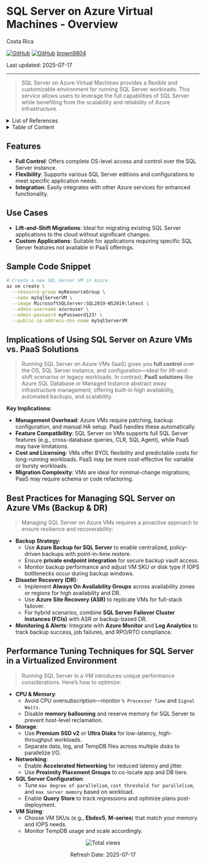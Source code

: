 # SQL Server on Azure Virtual Machines - Overview

Costa Rica

[![GitHub](https://badgen.net/badge/icon/github?icon=github&label)](https://github.com)
[![GitHub](https://img.shields.io/badge/--181717?logo=github&logoColor=ffffff)](https://github.com/)
[brown9804](https://github.com/brown9804)

Last updated: 2025-07-17

----------

> SQL Server on Azure Virtual Machines provides a flexible and customizable environment for running SQL Server workloads. This service allows users to leverage the full capabilities of SQL Server while benefiting from the scalability and reliability of Azure infrastructure.

<details>
<summary>List of References</summary>

- [Compare SQL Database Engine Features - Azure SQL Database & Azure SQL Managed Instance](https://learn.microsoft.com/en-us/azure/azure-sql/database/features-comparison?view=azuresql)  
- [Business continuity and HADR for SQL Server on Azure VMs](https://learn.microsoft.com/en-us/azure/azure-sql/virtual-machines/windows/business-continuity-high-availability-disaster-recovery-hadr-overview?view=azuresql)  
- [Azure Backup for SQL Server in Azure VM: Tips and Tricks](https://techcommunity.microsoft.com/blog/azuresqlblog/azure-backup-for-sql-server-in-azure-vm-tips-and-tricks-from-the-field/4190264)  

</details>

<details>
<summary>Table of Content</summary>
  
- [Features](#features)
- [Use Cases](#use-cases)
- [Sample Code Snippet](#sample-code-snippet)
- [Implications of Using SQL Server on Azure VMs vs. PaaS Solutions](#implications-of-using-sql-server-on-azure-vms-vs-paas-solutions)
- [Best Practices for Managing SQL Server on Azure VMs Backup & DR](#best-practices-for-managing-sql-server-on-azure-vms-backup--dr)
- [Performance Tuning Techniques for SQL Server in a Virtualized Environment](#performance-tuning-techniques-for-sql-server-in-a-virtualized-environment)

</details>

## Features

- **Full Control**: Offers complete OS-level access and control over the SQL Server instance.
- **Flexibility**: Supports various SQL Server editions and configurations to meet specific application needs.
- **Integration**: Easily integrates with other Azure services for enhanced functionality.

## Use Cases

- **Lift-and-Shift Migrations**: Ideal for migrating existing SQL Server applications to the cloud without significant changes.
- **Custom Applications**: Suitable for applications requiring specific SQL Server features not available in PaaS offerings.

## Sample Code Snippet

```bash
# Create a new SQL Server VM in Azure
az vm create \
  --resource-group myResourceGroup \
  --name mySqlServerVM \
  --image MicrosoftSQLServer:SQL2019-WS2019:latest \
  --admin-username azureuser \
  --admin-password myPassword123! \
  --public-ip-address-dns-name mySqlServerVM
```

## Implications of Using SQL Server on Azure VMs vs. PaaS Solutions

> Running SQL Server on Azure VMs (IaaS) gives you **full control** over the OS, SQL Server instance, and configuration—ideal for lift-and-shift scenarios or legacy workloads. In contrast, **PaaS solutions** like Azure SQL Database or Managed Instance abstract away infrastructure management, offering built-in high availability, automated backups, and scalability.

**Key Implications:**

- **Management Overhead**: Azure VMs require patching, backup configuration, and manual HA setup. PaaS handles these automatically.
- **Feature Compatibility**: SQL Server on VMs supports full SQL Server features (e.g., cross-database queries, CLR, SQL Agent), while PaaS may have limitations.
- **Cost and Licensing**: VMs offer BYOL flexibility and predictable costs for long-running workloads. PaaS may be more cost-effective for variable or bursty workloads.
- **Migration Complexity**: VMs are ideal for minimal-change migrations; PaaS may require schema or code refactoring.

## Best Practices for Managing SQL Server on Azure VMs (Backup & DR)

> Managing SQL Server on Azure VMs requires a proactive approach to ensure resilience and recoverability:

- **Backup Strategy**:
  - Use **Azure Backup for SQL Server** to enable centralized, policy-driven backups with point-in-time restore.
  - Ensure **private endpoint integration** for secure backup vault access.
  - Monitor backup performance and adjust VM SKU or disk type if IOPS bottlenecks occur during backup windows.
- **Disaster Recovery (DR)**:
  - Implement **Always On Availability Groups** across availability zones or regions for high availability and DR.
  - Use **Azure Site Recovery (ASR)** to replicate VMs for full-stack failover.
  - For hybrid scenarios, combine **SQL Server Failover Cluster Instances (FCIs)** with ASR or backup-based DR.
- **Monitoring & Alerts**: Integrate with **Azure Monitor** and **Log Analytics** to track backup success, job failures, and RPO/RTO compliance.

## Performance Tuning Techniques for SQL Server in a Virtualized Environment

> Running SQL Server in a VM introduces unique performance considerations. Here’s how to optimize:

- **CPU & Memory**:
  - Avoid CPU oversubscription—monitor `% Processor Time` and `Signal Waits`.
  - Disable **memory ballooning** and reserve memory for SQL Server to prevent host-level reclamation.
- **Storage**:
  - Use **Premium SSD v2** or **Ultra Disks** for low-latency, high-throughput workloads.
  - Separate data, log, and TempDB files across multiple disks to parallelize I/O.
- **Networking**:
  - Enable **Accelerated Networking** for reduced latency and jitter.
  - Use **Proximity Placement Groups** to co-locate app and DB tiers.
- **SQL Server Configuration**:
  - Tune `max degree of parallelism`, `cost threshold for parallelism`, and `max server memory` based on workload.
  - Enable **Query Store** to track regressions and optimize plans post-deployment.
- **VM Sizing**:
  - Choose VM SKUs (e.g., **Ebdsv5**, **M-series**) that match your memory and IOPS needs.
  - Monitor TempDB usage and scale accordingly.

<!-- START BADGE -->
<div align="center">
  <img src="https://img.shields.io/badge/Total%20views-1282-limegreen" alt="Total views">
  <p>Refresh Date: 2025-07-17</p>
</div>
<!-- END BADGE -->
